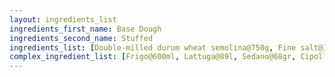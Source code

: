 ```yaml
---
layout: ingredients_list
ingredients_first_name: Base Dough
ingredients_second_name: Stuffed
ingredients_list: [Double-milled durum wheat semolina@750g, Fine salt@10g, Lard@60g, Warm water@380ml]
complex_ingredient_list: [Frigo@600ml, Lattuga@89l, Sedano@68gr, Cipolla@4pzz]
---
```

